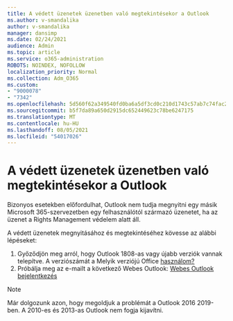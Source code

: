 ```yaml
---
title: A védett üzenetek üzenetben való megtekintésekor a Outlook
ms.author: v-smandalika
author: v-smandalika
manager: dansimp
ms.date: 02/24/2021
audience: Admin
ms.topic: article
ms.service: o365-administration
ROBOTS: NOINDEX, NOFOLLOW
localization_priority: Normal
ms.collection: Adm_O365
ms.custom:
- "9000078"
- "7342"
ms.openlocfilehash: 5d560f62a349540fd0ba6a5df3cd0c210d1743c57ab7c74fac2967a90be23c80
ms.sourcegitcommit: b5f7da89a650d2915dc652449623c78be6247175
ms.translationtype: MT
ms.contentlocale: hu-HU
ms.lasthandoff: 08/05/2021
ms.locfileid: "54017026"
---
```

# <a name="fix-problem-viewing-protected-message-in-outlook"></a>A védett üzenetek üzenetben való megtekintésekor a Outlook

Bizonyos esetekben előfordulhat, Outlook nem tudja megnyitni egy másik Microsoft 365-szervezetben egy felhasználótól származó üzenetet, ha az üzenet a Rights Management védelem alatt áll.

A védett üzenetek megnyitásához és megtekintéséhez kövesse az alábbi lépéseket:

1. Győződjön meg arról, hogy Outlook 1808-as vagy újabb verziók vannak telepítve. A verziószámát a Melyik verziójú Office [használom?](https://support.microsoft.com/office/about-office-what-version-of-office-am-i-using-932788b8-a3ce-44bf-bb09-e334518b8b19)
2. Próbálja meg az e-mailt a következő Webes Outlook: [Webes Outlook bejelentkezés](https://outlook.office365.com/mail/inbox)

> [!NOTE]
> Már dolgozunk azon, hogy megoldjuk a problémát a Outlook 2016 2019-ben. A 2010-es és 2013-as Outlook nem fogja kijavítni.
